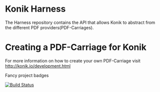 # Konik Harness

The Harness repository contains the API that allows Konik to abstract from the different PDF providers(PDF-Carriages). 

# Creating a PDF-Carriage for Konik

For more information on how to create your own PDF-Carriage 
visit http://konik.io/development.html


Fancy project badges

[![Build Status](http://ci.konik.io/job/harness/badge/icon)](http://ci.konik.io/job/harness/)